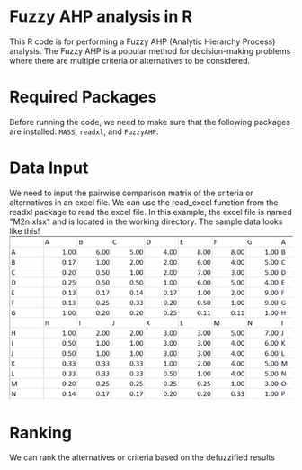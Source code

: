 # Fuzzy AHP analysis in R
This R code is for performing a Fuzzy AHP (Analytic Hierarchy Process) analysis. The Fuzzy AHP is a popular method for decision-making problems where there are multiple criteria or alternatives to be considered.

# Required Packages
Before running the code, we need to make sure that the following packages are installed: `MASS`, `readxl`, and `FuzzyAHP`.

# Data Input
We need to input the pairwise comparison matrix of the criteria or alternatives in an excel file. We can use the read_excel function from the readxl package to read the excel file. In this example, the excel file is named "M2n.xlsx" and is located in the working directory.
The sample data looks like this!
![Sample_Data](/Sample_Data.png)

# Ranking
We can rank the alternatives or criteria based on the defuzzified results